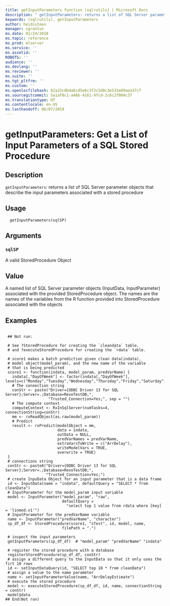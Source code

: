 ```yaml
---
title: getInputParameters function (sqlrutils) | Microsoft Docs
description: " getInputParameters: returns a list of SQL Server parameter objects                     that describe the input parameters associated                     with a stored procedure "
keywords: (sqlrutils), getInputParameters
author: heidisteen
manager: cgronlun
ms.date: 01/24/2018
ms.topic: reference
ms.prod: mlserver
ms.service: ''
ms.assetid: ''
ROBOTS: ''
audience: ''
ms.devlang: ''
ms.reviewer: ''
ms.suite: ''
ms.tgt_pltfrm: ''
ms.custom: ''
ms.openlocfilehash: 62a23c0b4a6cd5e6c3f2c5d0c3e533e89aea37cf
ms.sourcegitcommit: 5a1af0c1-a46b-4161-9fcd-2c6c2f004c37
ms.translationtype: HT
ms.contentlocale: en-US
ms.lasthandoff: 06/07/2019
---
```

 # <a name="getinputparameters-get-a-list-of-input-parameters-of-a-sql-stored-procedure"></a>getInputParameters: Get a List of Input Parameters of a SQL Stored Procedure 
 ## <a name="description"></a>Description

`getInputParameters`: returns a list of SQL Server parameter objects that describe the input parameters associated with a stored procedure


 ## <a name="usage"></a>Usage

```   
  getInputParameters(sqlSP)

```

 ## <a name="arguments"></a>Arguments



 ### `sqlSP`
 A valid StoredProcedure Object 



 ## <a name="value"></a>Value

A named list of SQL Server parameter objects (InputData, InputParameter) associated with the provided StoredProcedure object. The names are the names of the variables from the R function provided into StoredProcedure associated with the objects

 ## <a name="examples"></a>Examples

 ```

  ## Not run:

  # See ?StoredProcedure for creating the `cleandata` table.
  # and ?executeStoredProcedure for creating the `rdata` table.

  # score1 makes a batch prediction given clean data(indata),
  # model object(model_param), and the new name of the variable
  # that is being predicted
  score1 <- function(indata, model_param, predVarName) {
    indata[,"DayOfWeek"] <- factor(indata[,"DayOfWeek"], levels=c("Monday","Tuesday","Wednesday","Thursday","Friday","Saturday","Sunday"))
    # The connection string
    conStr <- paste("Driver={ODBC Driver 13 for SQL Server};Server=.;Database=RevoTestDB;",
                    "Trusted_Connection=Yes;", sep = "")
    # The compute context
    computeContext <- RxInSqlServer(numTasks=4, connectionString=conStr)
    mm <- rxReadObject(as.raw(model_param))
    # Predict
    result <- rxPredict(modelObject = mm,
                        data = indata,
                        outData = NULL,
                        predVarNames = predVarName,
                        extraVarsToWrite = c("ArrDelay"),
                        writeModelVars = TRUE,
                        overwrite = TRUE)
  }
  # connections string
  conStr <- paste0("Driver={ODBC Driver 13 for SQL Server};Server=.;Database=RevoTestDB;",
                   "Trusted_Connection=Yes;")
  # create InpuData Object for an input parameter that is a data frame
  id <- InputData(name = "indata", defaultQuery = "SELECT * from cleanData")
  # InputParameter for the model_param input variable
  model <- InputParameter("model_param", "raw",
                          defaultQuery =
                            "select top 1 value from rdata where [key] = 'linmod.v1'")
  # InputParameter for the predVarName variable
  name <- InputParameter("predVarName", "character")
  sp_df_df <- StoredProcedure(score1, "sTest", id, model, name,
                          filePath = ".")

  # inspect the input parameters
  getInputParameters(sp_df_df)  # "model_param" "predVarName" "indata"

  # register the stored procedure with a database
  registerStoredProcedure(sp_df_df, conStr)
  # assign a different query to the InputData so that it only uses the firt 10 rows
  id <- setInputDataQuery(id, "SELECT top 10 * from cleanData")
  # assign a value to the name parameter
  name <- setInputParameterValue(name, "ArrDelayEstimate")
  # execute the stored procedure
  model <- executeStoredProcedure(sp_df_df, id, name, connectionString = conStr)
  model$data
 ## End(Not run) 
```

